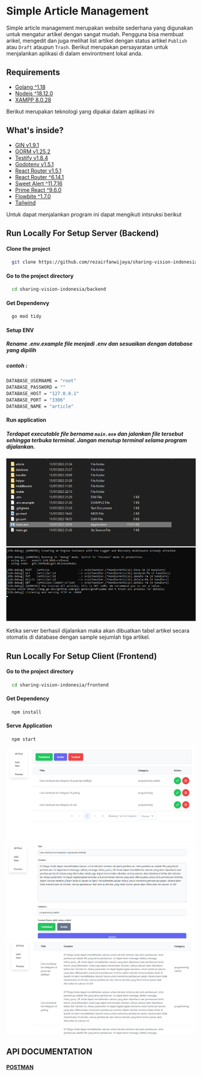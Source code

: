 # Simple Article Management

Simple article management merupakan website sederhana yang digunakan untuk mengatur artikel dengan sangat mudah. Pengguna bisa membuat arikel, mengedit dan juga melihat list artikel dengan status artikel `Publish` atau `Draft` ataupun `Trash`. Berikut merupakan persayaratan untuk menjalankan aplikasi di dalam environtment lokal anda.

## Requirements
- [Golang ^1.18](https://go.dev/dl/)
- [Nodejs ^18.12.0](https://nodejs.org/en)
- [XAMPP 8.0.28](https://www.apachefriends.org/download.html)

Berikut merupakan teknologi yang dipakai dalam aplikasi ini

## What's inside?
- [GIN v1.9.1](https://github.com/gin-gonic/gin)
- [GORM v1.25.2 ](https://gorm.io)
- [Testify v1.8.4](https://github.com/stretchr/testify)
- [Godotenv v1.5.1](https://github.com/joho/godotenv)
- [React Router v1.5.1](https://reactrouter.com/en/main)
- [React Router ^6.14.1](https://reactrouter.com/en/main)
- [Sweet Alert ^11.7.16](https://sweetalert2.github.io)
- [Prime React ^9.6.0](https://primereact.org)
- [Flowbite ^1.7.0](https://flowbite.com)
- [Tailwind](https://tailwindcss.com)

Untuk dapat menjalankan program ini dapat mengikuti intsruksi berikut

## Run Locally For Setup Server (Backend)

#### Clone the project

```bash
  git clone https://github.com/rezairfanwijaya/sharing-vision-indonesia.git
```

#### Go to the project directory

```bash
  cd sharing-vision-indonesia/backend
```

#### Get Dependenvy

```bash
  go mod tidy
```


#### Setup ENV
##### Rename .env.example file menjadi .env dan sesuaikan dengan database yang dipilih
##### contoh :
```bash
DATABASE_USERNAME = "root"
DATABASE_PASSWORD = ""
DATABASE_HOST = "127.0.0.1"
DATABASE_PORT = "3306"
DATABASE_NAME = "article"
```

#### Run application
##### Terdapat executable file bernama `main.exe` dan jalankan file tersebut sehingga terbuka terminal. Jangan menutup terminal selama program dijalankan.


![main file](image/sample/main%20file.png)
![server](image/sample/terminal%20server.png)

Ketika server berhasil dijalankan maka akan dibuatkan tabel artikel secara otomatis di database dengan sample sejumlah tiga artikel.

## Run Locally For Setup Client (Frontend)
#### Go to the project directory

```bash
  cd sharing-vision-indonesia/frontend
```

#### Get Dependency
```bash
  npm install
```

#### Serve Application
```bash
  npm start
```
![halaman utama](image/sample/halaman%20utama.png)
![halaman update](image/sample/halaman%20update.png)
![halaman preview](image/sample/halaman%20preview.png)

## API DOCUMENTATION
#### [POSTMAN](https://documenter.getpostman.com/view/11940636/2s946cfuJE)

